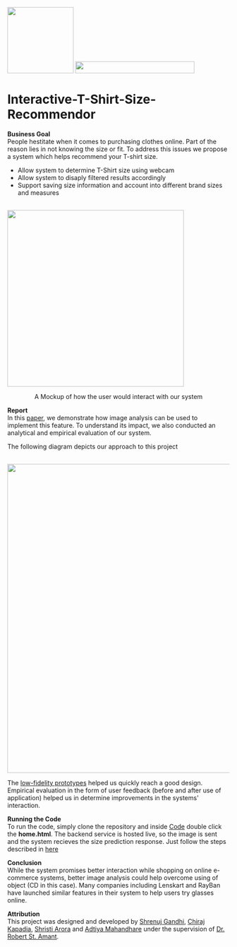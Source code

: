 
[<img src="https://github.com/shrenujgandhi/Readme-Images/blob/master/Course%20Project.png" width="150">](https://github.com/shrenujgandhi/Interactive-T-Shirt-Size-Recommendor)
[<img src="https://github.com/shrenujgandhi/Readme-Images/blob/master/HCI.png" width="270" height="27">](https://github.com/shrenujgandhi/Interactive-T-Shirt-Size-Recommendor)

# Interactive-T-Shirt-Size-Recommendor

**Business Goal**  
People hestitate when it comes to purchasing clothes online. Part of the reason lies in not knowing the size or fit. To address this issues we propose a system which helps recommend your T-shirt size.  
- Allow system to determine T-Shirt size using webcam
- Allow system to disaply filtered results accordingly
- Support saving size information and account into different brand sizes and measures

&nbsp;&nbsp;&nbsp;&nbsp;&nbsp;&nbsp;&nbsp;&nbsp;&nbsp;&nbsp;&nbsp;&nbsp;&nbsp;&nbsp;&nbsp;&nbsp;&nbsp;&nbsp;&nbsp;&nbsp;&nbsp;&nbsp;&nbsp;&nbsp;&nbsp;&nbsp;&nbsp;&nbsp;&nbsp;&nbsp;&nbsp;&nbsp;&nbsp;&nbsp;&nbsp;&nbsp;&nbsp;&nbsp;&nbsp;&nbsp;&nbsp;&nbsp;&nbsp;&nbsp;&nbsp;&nbsp;&nbsp;&nbsp;<img src="https://github.com/shrenujgandhi/Interactive-T-Shirt-Size-Recommendor/blob/master/Images/Mock%20Up.jpg" width="400">

<p align="center">A Mockup of how the user would interact with our system</p>

**Report**  
In this [paper](https://github.com/shrenujgandhi/Interactive-T-Shirt-Size-Recommendor/blob/master/Paper.pdf), we demonstrate how image analysis can be used to implement this feature. To understand its impact, we also conducted an analytical and empirical evaluation of our system.

The following diagram depicts our approach to this project

&nbsp;&nbsp;&nbsp;&nbsp;&nbsp;&nbsp;&nbsp;&nbsp;&nbsp;&nbsp;&nbsp;&nbsp;&nbsp;&nbsp;&nbsp;&nbsp;&nbsp;&nbsp;&nbsp;&nbsp;&nbsp;&nbsp;&nbsp;&nbsp;&nbsp;<img src="https://github.com/shrenujgandhi/Interactive-T-Shirt-Size-Recommendor/blob/master/Images/FlowChart.jpg" width="700">

The [low-fidelity prototypes](https://github.com/shrenujgandhi/Interactive-T-Shirt-Size-Recommendor/blob/master/Low-Fi%20Prototypes.pdf) helped us quickly reach a good design. Empirical evaluation in the form of user feedback (before and after use of application) helped us in determine improvements in the systems' interaction. 

**Running the Code**  
To run the code, simply clone the repository and inside [Code](https://github.com/shrenujgandhi/Interactive-T-Shirt-Size-Recommendor/tree/master/Code) double click the **home.html**. The backend service is hosted live, so the image is sent and the system recieves the size prediction response. Just follow the steps described in [here](https://github.com/shrenujgandhi/Interactive-T-Shirt-Size-Recommendor/blob/master/Screenshots.pdf)

**Conclusion**  
While the system promises better interaction while shopping on online e-commerce systems, better image analysis could help overcome using of object (CD in this case). Many companies including Lenskart and RayBan have launched similar features in their system to help users try glasses online.

**Attribution**  
This project was designed and developed by [Shrenuj Gandhi](https://github.com/shrenujgandhi), [Chiraj Kapadia](https://github.com/chiragk25), [Shristi Arora](https://www.linkedin.com/in/arorasrishti/) and [Adtiya Mahandhare](https://github.com/amandha3) under the supervision of [Dr. Robert St. Amant](http://www4.ncsu.edu/~stamant/).
